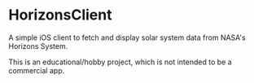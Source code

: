 # HorizonsClient
A simple iOS client to fetch and display solar system data from NASA's Horizons System.

This is an educational/hobby project, which is not intended to be a commercial app.
